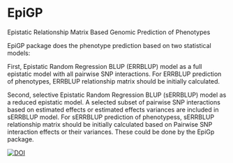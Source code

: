 # EpiGP
Epistatic Relationship Matrix Based Genomic Prediction of Phenotypes

EpiGP package does the phenotype prediction based on two statistical models:

First, Epistatic Random Regression BLUP (ERRBLUP) model as a full epistatic model with all pairwise SNP interactions. For ERRBLUP prediction of phenotypes, ERRBLUP relationship matrix should be initially calculated. 

Second, selective Epistatic Random Regression BLUP (sERRBLUP) model as a reduced epistatic model. A selected subset of pairwise SNP interactions based on estimated effects or estimated effects variances are included in sERRBLUP model. For sERRBLUP prediction of phenotypess, sERRBLUP relationship matrix should be initially calculated based on Pairwise SNP interaction effects or their variances. These could be done by the EpiGp package.







[![DOI](https://zenodo.org/badge/218787967.svg)](https://zenodo.org/badge/latestdoi/218787967)
